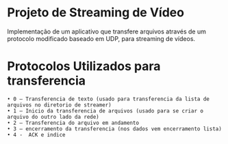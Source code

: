 # Projeto de Streaming de Vídeo

Implementação de um aplicativo que transfere arquivos através de um protocolo modificado baseado em UDP, para streaming de vídeos.
# Protocolos Utilizados para transferencia
    • 0 – Transferencia de texto (usado para transferencia da lista de arquivos no diretorio de streamer)
    • 1 – Inicio da transferencia de arquivos (usado para se criar o arquivo do outro lado da rede)
    • 2 – Transferencia do arquivo em andamento
    • 3 – encerramento da transferencia (nos dados vem encerramento lista)
    • 4 -  ACK e indice
